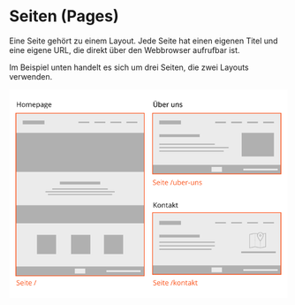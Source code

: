 # Seiten (Pages)

Eine Seite gehört zu einem Layout. Jede Seite hat einen eigenen Titel und eine eigene URL, die direkt über den Webbrowser aufrufbar ist.

Im Beispiel unten handelt es sich um drei Seiten, die zwei Layouts verwenden.

![](../res/page.png)
